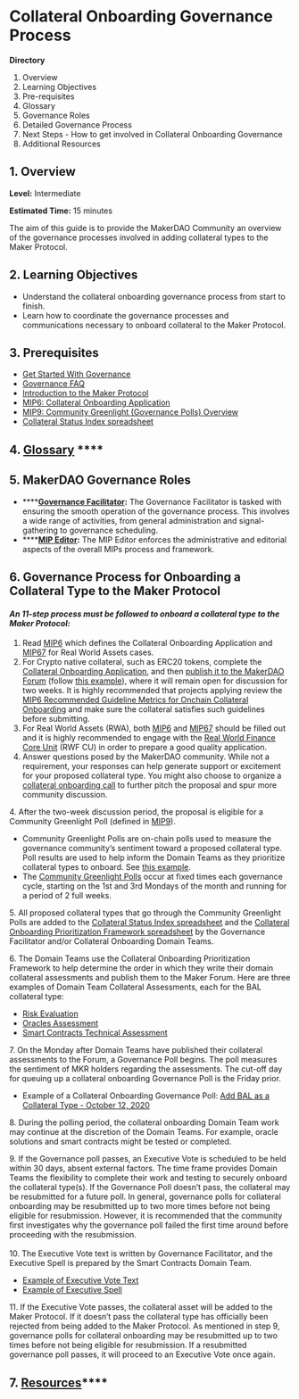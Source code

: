# Collateral Onboarding Governance Process

**Directory**

1. Overview
2. Learning Objectives
3. Pre-requisites
4. Glossary
5. Governance Roles
6. Detailed Governance Process
7. Next Steps - How to get involved in Collateral Onboarding Governance
8. Additional Resources

## 1. Overview

**Level:** Intermediate&#x20;

**Estimated Time:** 15 minutes

The aim of this guide is to provide the MakerDAO Community an overview of the governance processes involved in adding collateral types to the Maker Protocol.

## **2. Learning Objectives**

* Understand the collateral onboarding governance process from start to finish.
* Learn how to coordinate the governance processes and communications necessary to onboard collateral to the Maker Protocol.

## **3. Prerequisites**

* [Get Started With Governance](https://makerdao.world/en/learn/governance)
* [Governance FAQ](https://makerdao.world/en/learn/governance/governance-faq/)
* [Introduction to the Maker Protocol](https://docs.makerdao.com/)
* [MIP6: Collateral Onboarding Application](https://mips.makerdao.com/mips/details/MIP6#MIP6c2)
* [MIP9: Community Greenlight (Governance Polls) Overview](https://mips.makerdao.com/mips/details/MIP9)
* [Collateral Status Index spreadsheet](https://docs.google.com/spreadsheets/d/1PDf\_CzhGa7mLuOUfX6Bz3WrnCjDRhIjmu-vDZMMw4Qc)

## **4.** [**Glossary**](https://collateral.makerdao.com/resources/collateral-onboarding-glossary) ****&#x20;

## **5. MakerDAO Governance Roles**

* ****[**Governance Facilitator**](https://mips.makerdao.com/mips/details/MIP0#MIP0c10)**:** The Governance Facilitator is tasked with ensuring the smooth operation of the governance process. This involves a wide range of activities, from general administration and signal-gathering to governance scheduling.
* ****[**MIP Editor**](https://mips.makerdao.com/mips/details/MIP0#MIP0c9)**:** The MIP Editor enforces the administrative and editorial aspects of the overall MIPs process and framework.

## **6. Governance Process for Onboarding a Collateral Type to the Maker Protocol**

#### _An 11-step process must be followed to onboard a collateral type to the Maker Protocol:_

1. Read [MIP6](https://mips.makerdao.com/mips/details/MIP6) which defines the Collateral Onboarding Application and [MIP67](https://mips.makerdao.com/mips/details/MIP67#MIP67c1) for Real World Assets cases.
2. For Crypto native collateral, such as ERC20 tokens, complete the [Collateral Onboarding Application](https://mips.makerdao.com/mips/details/MIP6#MIP6c2), and then [publish it to the MakerDAO Forum](https://forum.makerdao.com/c/collateral-onboarding/co/17) (follow [this example](https://forum.makerdao.com/t/gusd-mip6-collateral-onboarding-application/3319)), where it will remain open for discussion for two weeks. It is highly recommended that projects applying review the [MIP6 Recommended Guideline Metrics for Onchain Collateral Onboarding](https://forum.makerdao.com/t/mip6-recommended-guideline-metrics-for-onchain-collateral-onboarding/14503) and make sure the collateral satisfies such guidelines before submitting.
3. For Real World Assets (RWA), both [MIP6](https://mips.makerdao.com/mips/details/MIP6) and [MIP67](https://mips.makerdao.com/mips/details/MIP67#MIP67c1) should be filled out and it is highly recommended to engage with the [Real World Finance Core Unit](../resources/core-units-contacts.md) (RWF CU) in order to prepare a good quality application.
4. Answer questions posed by the MakerDAO community. While not a requirement, your responses can help generate support or excitement for your proposed collateral type. You might also choose to organize a [collateral onboarding call](https://forum.makerdao.com/t/collateral-calls-calling-all-projects/3715) to further pitch the proposal and spur more community discussion.

4\. After the two-week discussion period, the proposal is eligible for a Community Greenlight Poll (defined in [MIP9](https://mips.makerdao.com/mips/details/MIP9)).

* &#x20;Community Greenlight Polls are on-chain polls used to measure the governance community’s sentiment toward a proposed collateral type. Poll results are used to help inform the Domain Teams as they prioritize collateral types to onboard.  See [this example](https://vote.makerdao.com/polling/QmPoL3rr#poll-detail).
* The [Community Greenlight Polls](https://mips.makerdao.com/mips/details/MIP9#MIP9c1) occur at fixed times each governance cycle, starting on the 1st and 3rd Mondays of the month and running for a period of 2 full weeks.

5\. All proposed collateral types that go through the Community Greenlight Polls are added to the [Collateral Status Index spreadsheet](https://docs.google.com/spreadsheets/d/1PDf\_CzhGa7mLuOUfX6Bz3WrnCjDRhIjmu-vDZMMw4Qc) and the [Collateral Onboarding Prioritization Framework spreadsheet](https://docs.google.com/spreadsheets/d/1PDf\_CzhGa7mLuOUfX6Bz3WrnCjDRhIjmu-vDZMMw4Qc/edit#gid=185886246) by the Governance Facilitator and/or Collateral Onboarding Domain Teams.

6\. The Domain Teams use the Collateral Onboarding Prioritization Framework to help determine the order in which they write their domain collateral assessments and publish them to the Maker Forum. Here are three examples of Domain Team Collateral Assessments, each for the BAL collateral type:

* [Risk Evaluation](https://forum.makerdao.com/t/bal-collateral-onboarding-risk-evaluation/4600/3)&#x20;
* [Oracles Assessment](https://forum.makerdao.com/t/mip10c3-sp12-proposal-balusd-oracle-collateral-onboarding-oracle-assessment/4638)
* [Smart Contracts Technical Assessment](https://forum.makerdao.com/t/bal-erc20-token-smart-contract-technical-assessment/4630)

7\. On the Monday after Domain Teams have published their collateral assessments to the Forum, a Governance Poll begins. The poll measures the sentiment of MKR holders regarding the assessments. The cut-off day for queuing up a collateral onboarding Governance Poll is the Friday prior. &#x20;

* Example of a Collateral Onboarding Governance Poll:  [Add BAL as a Collateral Type - October 12, 2020](https://vote.makerdao.com/polling/QmRbWqVW#poll-detail)

8\. During the polling period, the collateral onboarding Domain Team work may continue at the discretion of the Domain Teams. For example, oracle solutions and smart contracts might be tested or completed.

9\. If the Governance poll passes, an Executive Vote is scheduled to be held within 30 days, absent external factors. The time frame provides Domain Teams the flexibility to complete their work and testing to securely onboard the collateral type(s). If the Governance Poll doesn’t pass, the collateral may be resubmitted for a future poll. In general,  governance polls for collateral onboarding may be resubmitted up to two more times before not being eligible for resubmission. However, it is recommended that the community first investigates why the governance poll failed the first time around before proceeding with the resubmission.\
\
10\. The Executive Vote text is written by Governance Facilitator, and the Executive Spell is prepared by the Smart Contracts Domain Team.

* [Example of Executive Vote Text ](https://github.com/makerdao/community/blob/master/governance/votes/Executive%20vote%20-%20June%2026%2C%202020.md)
* [Example of Executive Spell](https://github.com/makerdao/spells-mainnet/blob/master/archive/2020-08-28-DssSpell/DssSpell.sol)

11\. If the Executive Vote passes, the collateral asset will be added to the Maker Protocol. If it doesn’t pass the collateral type has officially been rejected from being added to the Maker Protocol. As mentioned in step 9, governance polls for collateral onboarding may be resubmitted up to two times before not being eligible for resubmission. If a resubmitted governance poll passes, it will proceed to an Executive Vote once again.

## **7.** [**Resources**](../resources/resources-list.md)****
